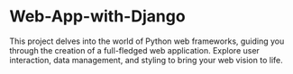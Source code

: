 # Web-App-with-Django
This project delves into the world of Python web frameworks, guiding you through the creation of a full-fledged web application.  Explore user interaction, data management, and styling to bring your web vision to life.  
